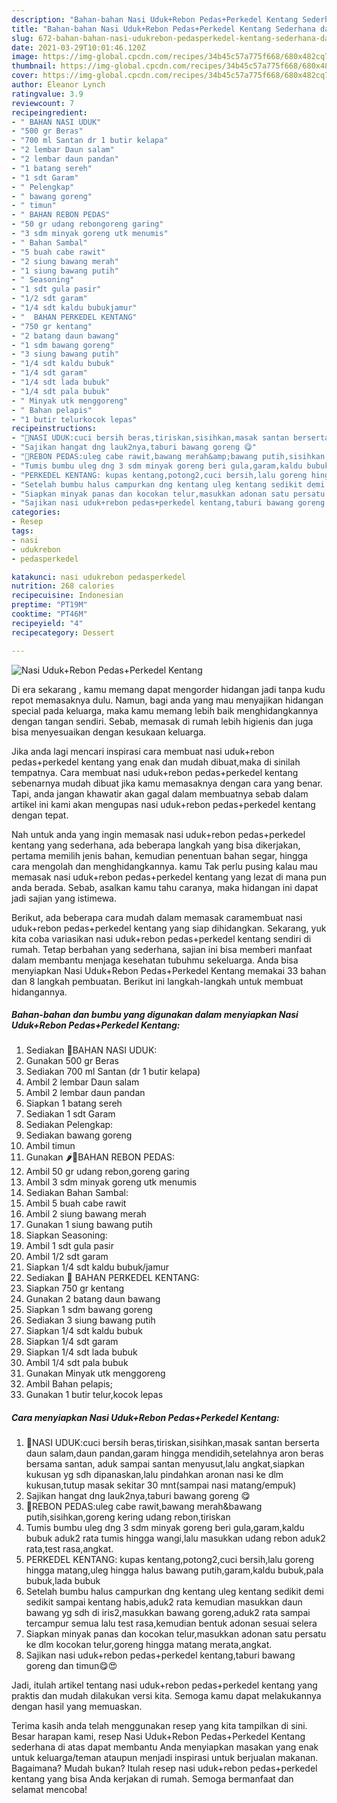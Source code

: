```yaml
---
description: "Bahan-bahan Nasi Uduk+Rebon Pedas+Perkedel Kentang Sederhana dan Mudah Dibuat"
title: "Bahan-bahan Nasi Uduk+Rebon Pedas+Perkedel Kentang Sederhana dan Mudah Dibuat"
slug: 672-bahan-bahan-nasi-udukrebon-pedasperkedel-kentang-sederhana-dan-mudah-dibuat
date: 2021-03-29T10:01:46.120Z
image: https://img-global.cpcdn.com/recipes/34b45c57a775f668/680x482cq70/nasi-udukrebon-pedasperkedel-kentang-foto-resep-utama.jpg
thumbnail: https://img-global.cpcdn.com/recipes/34b45c57a775f668/680x482cq70/nasi-udukrebon-pedasperkedel-kentang-foto-resep-utama.jpg
cover: https://img-global.cpcdn.com/recipes/34b45c57a775f668/680x482cq70/nasi-udukrebon-pedasperkedel-kentang-foto-resep-utama.jpg
author: Eleanor Lynch
ratingvalue: 3.9
reviewcount: 7
recipeingredient:
- " BAHAN NASI UDUK"
- "500 gr Beras"
- "700 ml Santan dr 1 butir kelapa"
- "2 lembar Daun salam"
- "2 lembar daun pandan"
- "1 batang sereh"
- "1 sdt Garam"
- " Pelengkap"
- " bawang goreng"
- " timun"
- " BAHAN REBON PEDAS"
- "50 gr udang rebongoreng garing"
- "3 sdm minyak goreng utk menumis"
- " Bahan Sambal"
- "5 buah cabe rawit"
- "2 siung bawang merah"
- "1 siung bawang putih"
- " Seasoning"
- "1 sdt gula pasir"
- "1/2 sdt garam"
- "1/4 sdt kaldu bubukjamur"
- "  BAHAN PERKEDEL KENTANG"
- "750 gr kentang"
- "2 batang daun bawang"
- "1 sdm bawang goreng"
- "3 siung bawang putih"
- "1/4 sdt kaldu bubuk"
- "1/4 sdt garam"
- "1/4 sdt lada bubuk"
- "1/4 sdt pala bubuk"
- " Minyak utk menggoreng"
- " Bahan pelapis"
- "1 butir telurkocok lepas"
recipeinstructions:
- "🍚NASI UDUK:cuci bersih beras,tiriskan,sisihkan,masak santan berserta daun salam,daun pandan,garam hingga mendidih,setelahnya aron beras bersama santan, aduk sampai santan menyusut,lalu angkat,siapkan kukusan yg sdh dipanaskan,lalu pindahkan aronan nasi ke dlm kukusan,tutup masak sekitar 30 mnt(sampai nasi matang/empuk)"
- "Sajikan hangat dng lauk2nya,taburi bawang goreng 😋"
- "🍤REBON PEDAS:uleg cabe rawit,bawang merah&amp;bawang putih,sisihkan,goreng kering udang rebon,tiriskan"
- "Tumis bumbu uleg dng 3 sdm minyak goreng beri gula,garam,kaldu bubuk aduk2 rata tumis hingga wangi,lalu masukkan udang rebon aduk2 rata,test rasa,angkat."
- "PERKEDEL KENTANG: kupas kentang,potong2,cuci bersih,lalu goreng hingga matang,uleg hingga halus bawang putih,garam,kaldu bubuk,pala bubuk,lada bubuk"
- "Setelah bumbu halus campurkan dng kentang uleg kentang sedikit demi sedikit sampai kentang habis,aduk2 rata kemudian masukkan daun bawang yg sdh di iris2,masukkan bawang goreng,aduk2 rata sampai tercampur semua lalu test rasa,kemudian bentuk adonan sesuai selera"
- "Siapkan minyak panas dan kocokan telur,masukkan adonan satu persatu ke dlm kocokan telur,goreng hingga matang merata,angkat."
- "Sajikan nasi uduk+rebon pedas+perkedel kentang,taburi bawang goreng dan timun😋😍"
categories:
- Resep
tags:
- nasi
- udukrebon
- pedasperkedel

katakunci: nasi udukrebon pedasperkedel 
nutrition: 268 calories
recipecuisine: Indonesian
preptime: "PT19M"
cooktime: "PT46M"
recipeyield: "4"
recipecategory: Dessert

---
```



![Nasi Uduk+Rebon Pedas+Perkedel Kentang](https://img-global.cpcdn.com/recipes/34b45c57a775f668/680x482cq70/nasi-udukrebon-pedasperkedel-kentang-foto-resep-utama.jpg)

Di era  sekarang , kamu memang dapat mengorder hidangan jadi tanpa kudu repot memasaknya dulu. Namun, bagi anda yang mau menyajikan hidangan special pada keluarga, maka kamu memang lebih baik menghidangkannya dengan tangan sendiri. Sebab, memasak di rumah lebih higienis dan juga bisa menyesuaikan dengan kesukaan keluarga.

Jika anda lagi mencari inspirasi cara membuat nasi uduk+rebon pedas+perkedel kentang yang enak dan mudah dibuat,maka di sinilah tempatnya. Cara membuat nasi uduk+rebon pedas+perkedel kentang  sebenarnya mudah dibuat jika kamu memasaknya dengan cara yang benar. Tapi, anda jangan khawatir akan gagal dalam membuatnya 
sebab dalam artikel ini kami akan mengupas nasi uduk+rebon pedas+perkedel kentang dengan tepat.  



Nah untuk anda yang ingin memasak nasi uduk+rebon pedas+perkedel kentang yang sederhana, ada beberapa langkah yang bisa dikerjakan, pertama memilih jenis bahan, kemudian penentuan bahan segar, hingga cara mengolah dan menghidangkannya. kamu Tak perlu pusing kalau mau memasak nasi uduk+rebon pedas+perkedel kentang yang lezat di mana pun anda berada. Sebab, asalkan kamu  tahu caranya, maka hidangan ini dapat jadi sajian yang istimewa.

Berikut, ada beberapa cara mudah dalam memasak caramembuat nasi uduk+rebon pedas+perkedel kentang yang siap dihidangkan. Sekarang, yuk kita coba variasikan nasi uduk+rebon pedas+perkedel kentang sendiri di rumah. Tetap berbahan yang sederhana, sajian ini bisa memberi manfaat dalam membantu menjaga kesehatan tubuhmu sekeluarga. Anda bisa menyiapkan Nasi Uduk+Rebon Pedas+Perkedel Kentang memakai 33 bahan dan 8 langkah pembuatan. Berikut ini langkah-langkah untuk membuat hidangannya.

<!--inarticleads1-->

##### Bahan-bahan dan bumbu yang digunakan dalam menyiapkan Nasi Uduk+Rebon Pedas+Perkedel Kentang:

1. Sediakan  🍚BAHAN NASI UDUK:
1. Gunakan 500 gr Beras
1. Sediakan 700 ml Santan (dr 1 butir kelapa)
1. Ambil 2 lembar Daun salam
1. Ambil 2 lembar daun pandan
1. Siapkan 1 batang sereh
1. Sediakan 1 sdt Garam
1. Sediakan  Pelengkap:
1. Sediakan  bawang goreng
1. Ambil  timun
1. Gunakan  🌶🍤BAHAN REBON PEDAS:
1. Ambil 50 gr udang rebon,goreng garing
1. Ambil 3 sdm minyak goreng utk menumis
1. Sediakan  Bahan Sambal:
1. Ambil 5 buah cabe rawit
1. Ambil 2 siung bawang merah
1. Gunakan 1 siung bawang putih
1. Siapkan  Seasoning:
1. Ambil 1 sdt gula pasir
1. Ambil 1/2 sdt garam
1. Siapkan 1/4 sdt kaldu bubuk/jamur
1. Sediakan  🍠 BAHAN PERKEDEL KENTANG:
1. Siapkan 750 gr kentang
1. Gunakan 2 batang daun bawang
1. Siapkan 1 sdm bawang goreng
1. Sediakan 3 siung bawang putih
1. Siapkan 1/4 sdt kaldu bubuk
1. Siapkan 1/4 sdt garam
1. Siapkan 1/4 sdt lada bubuk
1. Ambil 1/4 sdt pala bubuk
1. Gunakan  Minyak utk menggoreng
1. Ambil  Bahan pelapis;
1. Gunakan 1 butir telur,kocok lepas




<!--inarticleads2-->

##### Cara menyiapkan Nasi Uduk+Rebon Pedas+Perkedel Kentang:

1. 🍚NASI UDUK:cuci bersih beras,tiriskan,sisihkan,masak santan berserta daun salam,daun pandan,garam hingga mendidih,setelahnya aron beras bersama santan, aduk sampai santan menyusut,lalu angkat,siapkan kukusan yg sdh dipanaskan,lalu pindahkan aronan nasi ke dlm kukusan,tutup masak sekitar 30 mnt(sampai nasi matang/empuk)
1. Sajikan hangat dng lauk2nya,taburi bawang goreng 😋
1. 🍤REBON PEDAS:uleg cabe rawit,bawang merah&amp;bawang putih,sisihkan,goreng kering udang rebon,tiriskan
1. Tumis bumbu uleg dng 3 sdm minyak goreng beri gula,garam,kaldu bubuk aduk2 rata tumis hingga wangi,lalu masukkan udang rebon aduk2 rata,test rasa,angkat.
1. PERKEDEL KENTANG: kupas kentang,potong2,cuci bersih,lalu goreng hingga matang,uleg hingga halus bawang putih,garam,kaldu bubuk,pala bubuk,lada bubuk
1. Setelah bumbu halus campurkan dng kentang uleg kentang sedikit demi sedikit sampai kentang habis,aduk2 rata kemudian masukkan daun bawang yg sdh di iris2,masukkan bawang goreng,aduk2 rata sampai tercampur semua lalu test rasa,kemudian bentuk adonan sesuai selera
1. Siapkan minyak panas dan kocokan telur,masukkan adonan satu persatu ke dlm kocokan telur,goreng hingga matang merata,angkat.
1. Sajikan nasi uduk+rebon pedas+perkedel kentang,taburi bawang goreng dan timun😋😍




Jadi, itulah artikel tentang  nasi uduk+rebon pedas+perkedel kentang  yang praktis dan mudah dilakukan versi kita. Semoga kamu dapat melakukannya dengan hasil yang memuaskan. 

Terima kasih anda telah menggunakan resep yang kita tampilkan di sini. Besar harapan kami, resep  Nasi Uduk+Rebon Pedas+Perkedel Kentang sederhana di atas dapat membantu Anda menyiapkan masakan yang enak untuk keluarga/teman ataupun menjadi inspirasi untuk berjualan makanan. Bagaimana? Mudah bukan? Itulah resep nasi uduk+rebon pedas+perkedel kentang yang bisa Anda kerjakan di rumah. Semoga bermanfaat dan selamat mencoba!

